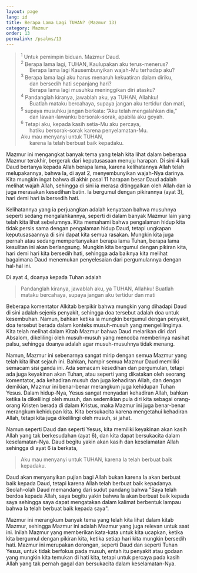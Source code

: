 ```yaml
---
layout: page
lang: id
title: Berapa Lama Lagi TUHAN? (Mazmur 13)
category: Mazmur
order: 13
permalink: /psalms/13
---
```


><sup>1</sup> Untuk pemimpin biduan. Mazmur Daud.<br />
<sup>2</sup> Berapa lama lagi, TUHAN, Kaulupakan aku terus-menerus?<br />
&nbsp;&nbsp;&nbsp;&nbsp;&nbsp;&nbsp;Berapa lama lagi Kausembunyikan wajah-Mu terhadap aku?<br />
<sup>3</sup> Berapa lama lagi aku harus menaruh kekuatiran dalam diriku,<br />
&nbsp;&nbsp;&nbsp;&nbsp;&nbsp;&nbsp;dan bersedih hati sepanjang hari?<br />
&nbsp;&nbsp;&nbsp;&nbsp;&nbsp;&nbsp;Berapa lama lagi musuhku meninggikan diri atasku?<br />
<sup>4</sup> Pandanglah kiranya, jawablah aku, ya TUHAN, Allahku!<br />
&nbsp;&nbsp;&nbsp;&nbsp;&nbsp;&nbsp;Buatlah mataku bercahaya, supaya jangan aku tertidur dan mati,<br />
<sup>5</sup> supaya musuhku jangan berkata: ”Aku telah mengalahkan dia,”<br />
&nbsp;&nbsp;&nbsp;&nbsp;&nbsp;&nbsp;dan lawan-lawanku bersorak-sorak, apabila aku goyah.<br />
<sup>6</sup> Tetapi aku, kepada kasih setia-Mu aku percaya,<br />
&nbsp;&nbsp;&nbsp;&nbsp;&nbsp;&nbsp;hatiku bersorak-sorak karena penyelamatan-Mu.<br />
Aku mau menyanyi untuk TUHAN,<br />
&nbsp;&nbsp;&nbsp;&nbsp;&nbsp;&nbsp;karena Ia telah berbuat baik kepadaku.<br />

Mazmur ini mengangkat banyak tema yang telah kita lihat dalam beberapa Mazmur terakhir, bergerak dari keputusasaan menuju harapan. Di sini 4 kali Daud bertanya kepada Allah berapa lama, karena kelihatannya Allah telah melupakannya, bahwa Ia, di ayat 2, menyembunyikan wajah-Nya darinya. Kita mungkin ingat bahwa di akhir pasal 11 harapan besar Daud adalah melihat wajah Allah, sehingga di sini ia merasa ditinggalkan oleh Allah dan ia juga merasakan kesedihan batin. Ia bergumul dengan pikirannya (ayat 3), hari demi hari ia bersedih hati.

Kelihatannya yang ia perjuangkan adalah kenyataan bahwa musuhnya seperti sedang mengalahkannya, seperti di dalam banyak Mazmur lain yang telah kita lihat sebelumnya. Kita memahami bahwa pengalaman hidup kita tidak persis sama dengan pengalaman hidup Daud, tetapi ungkapan keputusasaannya di sini dapat kita semua rasakan. Mungkin kita juga pernah atau sedang mempertanyakan berapa lama Tuhan, berapa lama kesulitan ini akan berlangsung. Mungkin kita bergumul dengan pikiran kita, hari demi hari kita bersedih hati, sehingga ada baiknya kita melihat bagaimana Daud menemukan penyelesaian dari pergumulannya dengan hal-hal ini.

Di ayat 4, doanya kepada Tuhan adalah

> Pandanglah kiranya, jawablah aku, ya TUHAN, Allahku! Buatlah mataku bercahaya, supaya jangan aku tertidur dan mati

Beberapa komentator Alkitab berpikir bahwa mungkin yang dihadapi Daud di sini adalah sejenis penyakit, sehingga doa tersebut adalah doa untuk kesembuhan. Namun, bahkan ketika ia mungkin bergumul dengan penyakit, doa tersebut berada dalam konteks musuh-musuh yang mengelilinginya. Kita telah melihat dalam Kitab Mazmur bahwa Daud melarikan diri dari Absalom, dikelilingi oleh musuh-musuh yang mencoba memberinya nasihat palsu, sehingga doanya adalah agar musuh-musuhnya tidak menang.

Namun, Mazmur ini sebenarnya sangat mirip dengan semua Mazmur yang telah kita lihat sejauh ini. Bahkan, hampir semua Mazmur Daud memiliki semacam sisi ganda ini. Ada semacam kesedihan dan pergumulan, tetapi ada juga keyakinan akan Tuhan, atau seperti yang dikatakan oleh seorang komentator, ada kehadiran musuh dan juga kehadiran Allah, dan dengan demikian, Mazmur ini benar-benar merangkum juga kehidupan Tuhan Yesus. Dalam hidup-Nya, Yesus sangat menyadari kehadiran Allah, bahkan ketika Ia dikelilingi oleh musuh, dan sedemikian pula diri kita sebagai orang-orang Kristen berada di dalam Kristus, maka Mazmur ini juga benar-benar merangkum kehidupan kita. Kita bersukacita karena mengetahui kehadiran Allah, tetapi kita juga dikelilingi oleh musuh, si jahat.

Namun seperti Daud dan seperti Yesus, kita memiliki keyakinan akan kasih Allah yang tak berkesudahan (ayat 6), dan kita dapat bersukacita dalam keselamatan-Nya. Daud begitu yakin akan kasih dan keselamatan Allah sehingga di ayat 6 ia berkata,

> Aku mau menyanyi untuk TUHAN, karena Ia telah berbuat baik kepadaku.

Daud akan menyanyikan pujian bagi Allah bukan karena Ia akan berbuat baik kepada Daud, tetapi karena Allah telah berbuat baik kepadanya. Seolah-olah Daud memandang dari sudut pandang bahwa "Saya telah berdoa kepada Allah, saya begitu yakin bahwa Ia akan berbuat baik kepada saya sehingga saya dapat mengatakan dalam kalimat berbentuk lampau bahwa Ia telah berbuat baik kepada saya".

Mazmur ini merangkum banyak tema yang telah kita lihat dalam kitab Mazmur, sehingga Mazmur ini adalah Mazmur yang juga relevan untuk saat ini. Inilah Mazmur yang memberikan kata-kata untuk kita ucapkan, ketika kita bergumul dengan pikiran kita, ketika setiap hari kita mungkin bersedih hati. Mazmur ini merupakan dorongan, seperti Daud dan seperti Tuhan Yesus, untuk tidak berfokus pada musuh, entah itu penyakit atau godaan yang mungkin kita temukan di hati kita, tetapi untuk percaya pada kasih Allah yang tak pernah gagal dan bersukacita dalam keselamatan-Nya.
